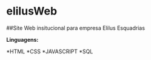# elilusWeb
##Site Web insitucional para empresa Elilus Esquadrias

**Linguagens:** 

*HTML
*CSS
*JAVASCRIPT
*SQL
